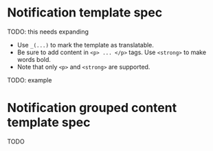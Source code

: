 
# Notification template spec

TODO: this needs expanding

- Use `_(...)` to mark the template as translatable.
- Be sure to add content in `<p> ... </p>` tags. Use `<strong>` to make words bold.
- Note that only `<p>` and `<strong>` are supported.

TODO: example

# Notification grouped content template spec

TODO
